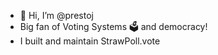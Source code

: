 - 👋 Hi, I’m @prestoj
- Big fan of Voting Systems 🗳 and democracy!
- I built and maintain StrawPoll.vote
